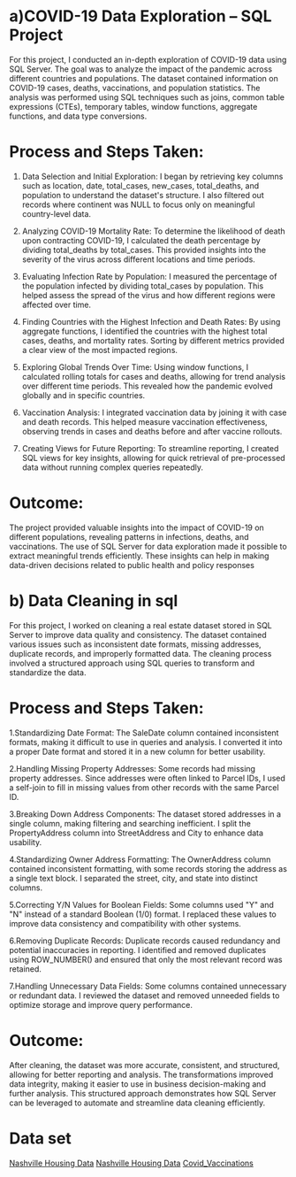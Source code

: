 # a)COVID-19 Data Exploration – SQL Project 

For this project, I conducted an in-depth exploration of COVID-19 data using SQL Server. The goal was to analyze the impact of the pandemic across different countries and populations. The dataset contained information on COVID-19 cases, deaths, vaccinations, and population statistics. The analysis was performed using SQL techniques such as joins, common table expressions (CTEs), temporary tables, window functions, aggregate functions, and data type conversions.

# Process and Steps Taken:
1. Data Selection and Initial Exploration:
I began by retrieving key columns such as location, date, total_cases, new_cases, total_deaths, and population to understand the dataset's structure. I also filtered out records where continent was NULL to focus only on meaningful country-level data.

2. Analyzing COVID-19 Mortality Rate:
To determine the likelihood of death upon contracting COVID-19, I calculated the death percentage by dividing total_deaths by total_cases. This provided insights into the severity of the virus across different locations and time periods.

3. Evaluating Infection Rate by Population:
I measured the percentage of the population infected by dividing total_cases by population. This helped assess the spread of the virus and how different regions were affected over time.

4. Finding Countries with the Highest Infection and Death Rates:
By using aggregate functions, I identified the countries with the highest total cases, deaths, and mortality rates. Sorting by different metrics provided a clear view of the most impacted regions.

5. Exploring Global Trends Over Time:
Using window functions, I calculated rolling totals for cases and deaths, allowing for trend analysis over different time periods. This revealed how the pandemic evolved globally and in specific countries.

6. Vaccination Analysis:
I integrated vaccination data by joining it with case and death records. This helped measure vaccination effectiveness, observing trends in cases and deaths before and after vaccine rollouts.

7. Creating Views for Future Reporting:
To streamline reporting, I created SQL views for key insights, allowing for quick retrieval of pre-processed data without running complex queries repeatedly.

# Outcome:
The project provided valuable insights into the impact of COVID-19 on different populations, revealing patterns in infections, deaths, and vaccinations. The use of SQL Server for data exploration made it possible to extract meaningful trends efficiently. These insights can help in making data-driven decisions related to public health and policy responses



# b) Data Cleaning in sql
For this project, I worked on cleaning a real estate dataset stored in SQL Server to improve data quality and consistency. The dataset contained various issues such as inconsistent date formats, missing addresses, duplicate records, and improperly formatted data. The cleaning process involved a structured approach using SQL queries to transform and standardize the data.

# Process and Steps Taken:
1.Standardizing Date Format:
The SaleDate column contained inconsistent formats, making it difficult to use in queries and analysis. I converted it into a proper Date format and stored it in a new column for better usability.

2.Handling Missing Property Addresses:
Some records had missing property addresses. Since addresses were often linked to Parcel IDs, I used a self-join to fill in missing values from other records with the same Parcel ID.

3.Breaking Down Address Components:
The dataset stored addresses in a single column, making filtering and searching inefficient. I split the PropertyAddress column into StreetAddress and City to enhance data usability.

4.Standardizing Owner Address Formatting:
The OwnerAddress column contained inconsistent formatting, with some records storing the address as a single text block. I separated the street, city, and state into distinct columns.

5.Correcting Y/N Values for Boolean Fields:
Some columns used "Y" and "N" instead of a standard Boolean (1/0) format. I replaced these values to improve data consistency and compatibility with other systems.

6.Removing Duplicate Records:
Duplicate records caused redundancy and potential inaccuracies in reporting. I identified and removed duplicates using ROW_NUMBER() and ensured that only the most relevant record was retained.

7.Handling Unnecessary Data Fields:
Some columns contained unnecessary or redundant data. I reviewed the dataset and removed unneeded fields to optimize storage and improve query performance.

# Outcome:
After cleaning, the dataset was more accurate, consistent, and structured, allowing for better reporting and analysis. The transformations improved data integrity, making it easier to use in business decision-making and further analysis. This structured approach demonstrates how SQL Server can be leveraged to automate and streamline data cleaning efficiently. 

# Data set
[Nashville Housing Data](https://github.com/babazeek/sql/blob/main/Nashville%20Housing%20Data%20for%20Data%20Cleaning.xlsx)
[Nashville Housing Data](https://github.com/babazeek/sql/blob/main/Covid_Deaths.xlsx)
[Covid_Vaccinations](https://github.com/babazeek/sql/blob/main/Covid_vaccinations.xlsx)

